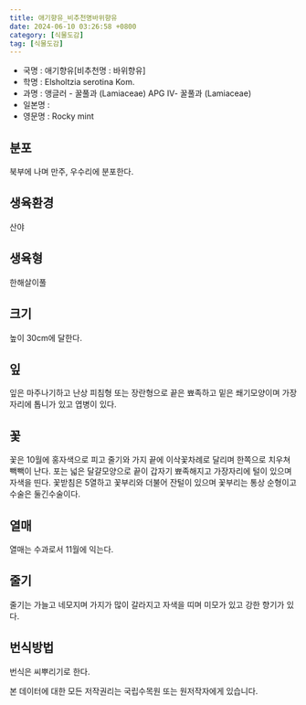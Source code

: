 ```yaml
---
title: 애기향유_비추천명바위향유
date: 2024-06-10 03:26:58 +0800
category: [식물도감]
tag: [식물도감]
---
```




- 국명 : 애기향유[비추천명 : 바위향유]
- 학명 : Elsholtzia serotina Kom.
- 과명 : 앵글러 - 꿀풀과 (Lamiaceae) APG Ⅳ- 꿀풀과 (Lamiaceae)
- 일본명 : 
- 영문명 : Rocky mint


## 분포
북부에 나며 만주, 우수리에 분포한다.
## 생육환경
산야
## 생육형
한해살이풀 
## 크기
높이 30cm에 달한다. 
## 잎
잎은 마주나기하고 난상 피침형 또는 장란형으로 끝은 뾰족하고 밑은 쐐기모양이며 가장자리에 톱니가 있고 엽병이 있다.
## 꽃
꽃은 10월에 홍자색으로 피고 줄기와 가지 끝에 이삭꽃차례로 달리며 한쪽으로 치우쳐 빽빽이 난다. 포는 넓은 달걀모양으로 끝이 갑자기 뾰족해지고 가장자리에 털이 있으며 자색을 띤다. 꽃받침은 5열하고 꽃부리와 더불어 잔털이 있으며 꽃부리는 통상 순형이고 수술은 둘긴수술이다.
## 열매
열매는 수과로서 11월에 익는다. 
## 줄기
줄기는 가늘고 네모지며 가지가 많이 갈라지고 자색을 띠며 미모가 있고 강한 향기가 있다.
## 번식방법
번식은 씨뿌리기로 한다.






본 데이터에 대한 모든 저작권리는 국립수목원 또는 원저작자에게 있습니다.
